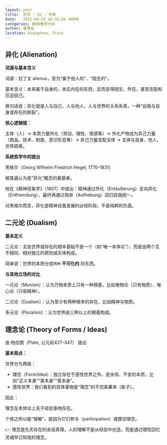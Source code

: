 ```yaml
---
layout: post
title:  哲学 - 02 - 字典
date:   2025-09-22 16:36:20 +0800
categories: 崔BB教学大纲
author: 崔秉龙
location: Guangzhou, China
---
```


## 异化 (Alienation)

**词源与基本含义**

词源：拉丁文 alienus，意为“属于他人的”、“陌生的”。

基本含义：本来属于自身的、本应内在的东西，反而变得陌生、外在，甚至支配和压迫自己。

换句话说：异化就是人与自己、人与他人、人与世界的关系失真，一种“自我与自身或存在的断裂”。

**核心逻辑链：**

主体（人）→ 本质力量外化（劳动、理性、情感等）→ 外化产物成为异己力量（商品、技术、制度、意识形态等）→ 异己力量支配主体 → 主体与自身、他人、世界疏离。

**系统哲学中的提出**

黑格尔（Georg Wilhelm Friedrich Hegel, 1770–1831）

被普遍认为是“异化”概念的奠基者。

他在《精神现象学》（1807）中提出：精神通过外化（Entäußerung）走向异化（Entfremdung），最终再通过扬弃（Aufhebung）回归自我统一。

对黑格尔而言，异化是精神自我发展的必经阶段，不是纯粹的负面。


## 二元论 (Dualism)

**基本定义**

二元论：主张世界或存在的根本基础不是一个（如“唯一本体论”），而是由两个互不相同、相对独立的原则或实体构成。

简单说：世界的本质分成`两种` **不可化约** 的东西。

**与其他立场的对比**

一元论（Monism）：认为万物本质上只有一种根基，比如唯物论（只有物质）、唯心论（只有精神）。

二元论（Dualism）：认为至少有两种根本的存在，比如精神与物质。

多元论（Pluralism）：认为世界由三种以上的根基构成。


## 理念论 (Theory of Forms / Ideas)

由 柏拉图（Plato, 公元前427–347） 提出

**基本观点：**

世界分为两层：

- 理念（Form/Idea）：独立存在于感性世界之外，是永恒、不变的本质，比如“正义本身”“美本身”“善本身”。
- 感性世界：我们看到的具体事物是“理念”的不完美摹本（影子）。

因此：

理念在本体论上先于经验事物存在。

个体之所以能“理解”，是因为它们参与（participation）或模仿理念。

👉 理念是先天存在的永恒真理，人的理解不是从经验中创造，而是通过理性回忆灵魂早已知晓的理念。